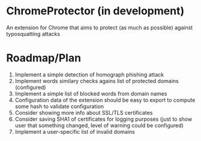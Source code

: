# ChromeProtector (in development)
An extension for Chrome that aims to protect (as much as possible) against typosquatting attacks


# Roadmap/Plan

1. Implement a simple detection of homograph phishing attack
2. Implement words similary checks agains list of protected domains (configured)
3. Implement a simple list of blocked words from domain names
4. Configuration data of the extension should be easy to export to compute some hash to validate configuration
5. Consider showing more info about SSL/TLS certificates
6. Consider saving SHA1 of certificates for logging purposes (just to show user that something changed, level of warning could be configured)
7. Implement a user-specific list of invalid domains

